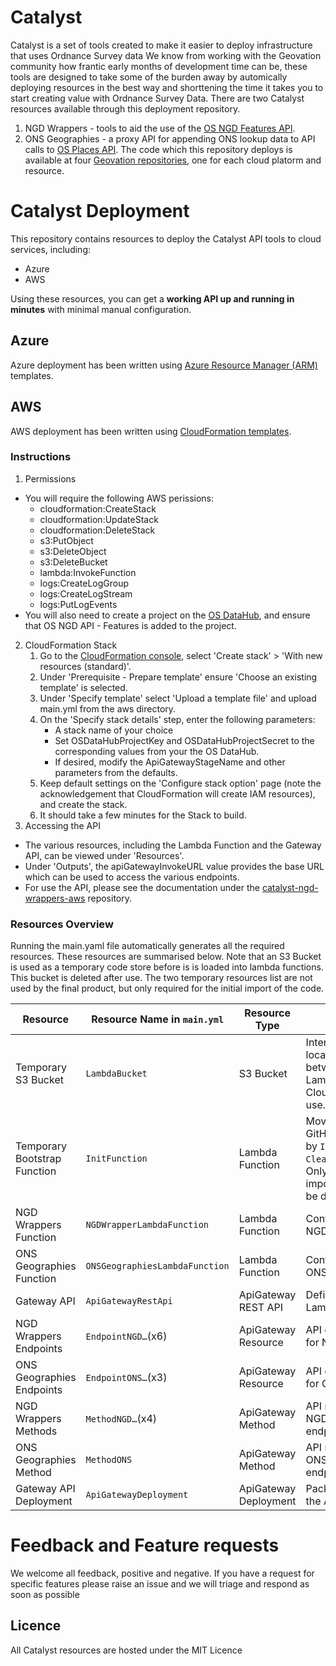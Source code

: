 # Catalyst

Catalyst is a set of tools created to make it easier to deploy infrastructure that uses Ordnance Survey data
We know from working with the Geovation community how frantic early months of development time can be, these tools are designed to take some of the burden away by automically deploying resources in the best way and shorttening the time it takes you to start creating value with Ordnance Survey Data.
There are two Catalyst resources available through this deployment repository.
1) NGD Wrappers - tools to aid the use of the [OS NGD Features API](https://docs.os.uk/osngd/getting-started/access-the-os-ngd-api/os-ngd-api-features).
2) ONS Geographies - a proxy API for appending ONS lookup data to API calls to [OS Places API](https://docs.os.uk/os-apis/accessing-os-apis/os-places-api).
The code which this repository deploys is available at four [Geovation repositories](https://github.com/Geovation), one for each cloud platorm and resource.

# Catalyst Deployment

This repository contains resources to deploy the Catalyst API tools to cloud services, including:

- Azure
- AWS

Using these resources, you can get a **working API up and running in minutes** with minimal manual configuration.

## Azure

Azure deployment has been written using [Azure Resource Manager (ARM)](https://learn.microsoft.com/en-us/azure/azure-resource-manager/templates/overview) templates.

## AWS

AWS deployment has been written using [CloudFormation templates](https://aws.amazon.com/cloudformation/resources/templates/).

### Instructions

1. Permissions
- You will require the following AWS perissions:
    - cloudformation:CreateStack
    - cloudformation:UpdateStack
    - cloudformation:DeleteStack
    - s3:PutObject
    - s3:DeleteObject
    - s3:DeleteBucket
    - lambda:InvokeFunction
    - logs:CreateLogGroup
    - logs:CreateLogStream
    - logs:PutLogEvents
- You will also need to create a project on the [OS DataHub](https://osdatahub.os.uk/projects), and ensure that OS NGD API - Features is added to the project.
2. CloudFormation Stack
    1. Go to the [CloudFormation console](https://eu-west-2.console.aws.amazon.com/cloudformation), select 'Create stack' > 'With new resources (standard)'.
    2. Under 'Prerequisite - Prepare template' ensure 'Choose an existing template' is selected.
    3. Under 'Specify template' select 'Upload a template file' and upload main.yml from the aws directory.
    4. On the 'Specify stack details' step, enter the following parameters:
        - A stack name of your choice
        - Set OSDataHubProjectKey and OSDataHubProjectSecret to the corresponding values from your the OS DataHub.
        - If desired, modify the ApiGatewayStageName and other parameters from the defaults.
    5. Keep default settings on the 'Configure stack option' page (note the acknowledgement that CloudFormation will create IAM resources), and create the stack.
    6. It should take a few minutes for the Stack to build.
3. Accessing the API
- The various resources, including the Lambda Function and the Gateway API, can be viewed under 'Resources'.
- Under 'Outputs', the apiGatewayInvokeURL value provides the base URL which can be used to access the various endpoints.
- For use the API, please see the documentation under the [catalyst-ngd-wrappers-aws](https://github.com/Geovation/catalyst-ngd-wrappers-aws) repository.

### Resources Overview

Running the main.yaml file automatically generates all the required resources. These resources are summarised below.
Note that an S3 Bucket is used as a temporary code store before is is loaded into lambda functions. This bucket is deleted after use.
The two temporary resources list are not used by the final product, but only required for the initial import of the code.

| Resource                     | Resource Name in `main.yml`         | Resource Type       | Notes                                                                 | Other Associated Resources                                           |
|-----------------------------|-------------------------------------|---------------------|-----------------------------------------------------------------------|----------------------------------------------------------------------|
| Temporary S3 Bucket         | `LambdaBucket`                      | S3 Bucket           | Intermediary storage location for code between GitHub and Lambda. **DELETED** by CloudFormation after use.     |                                                                      |
| Temporary Bootstrap Function| `InitFunction`                      | Lambda Function     | Moves code from GitHub to S3. Triggered by `Initialize` and `CleanupBootstrapLambda`. Only used for initial import of code. Safe to be deleted manually. | `Initialize`, `CleanupBootstrapLambda`                              |
| NGD Wrappers Function       | `NGDWrapperLambdaFunction`          | Lambda Function     | Contains code base for NGD Wrappers.                                  | `NGDWrapperLambdaRole`, all `NGDWrapperApiGatewayInvoke…` resources |
| ONS Geographies Function    | `ONSGeographiesLambdaFunction`      | Lambda Function     | Contains code base for ONS Geographies.                               | `ONSGeographiesLambdaRole`, `ONSGeographiesApiGatewayInvoke`        |
| Gateway API                 | `ApiGatewayRestApi`                 | ApiGateway REST API | Defines API to trigger Lambda functions.                              |                                                                      |
| NGD Wrappers Endpoints      | `EndpointNGD…`(x6)                  | ApiGateway Resource | API endpoint definitions for NGD Wrapper.                             |                                                                      |
| ONS Geographies Endpoints   | `EndpointONS…`(x3)                  | ApiGateway Resource | API endpoint definitions for ONS Geographies.                         |                                                                      |
| NGD Wrappers Methods        | `MethodNGD…`(x4)                    | ApiGateway Method   | API methods to trigger NGD Wrapper endpoints.                         |                                                                      |
| ONS Geographies Method      | `MethodONS`                         | ApiGateway Method   | API method to trigger ONS Geographies endpoints.                      |                                                                      |
| Gateway API Deployment      | `ApiGatewayDeployment`              | ApiGateway Deployment| Packaged publication of the API.                                      |                                                                      |

# Feedback and Feature requests

We welcome all feedback, positive and negative. If you have a request for specific features please raise an issue and we will triage and respond as soon as possible

## Licence

All Catalyst resources are hosted under the MIT Licence
